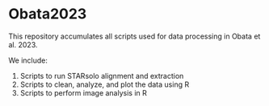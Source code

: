 # Obata2023

This repository accumulates all scripts used for data processing in Obata et al. 2023.

We include:

1. Scripts to run STARsolo alignment and extraction
2. Scripts to clean, analyze, and plot the data using R
3. Scripts to perform image analysis in R
